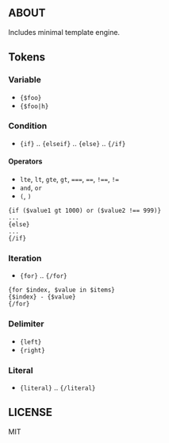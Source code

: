 ## ABOUT

Includes minimal template engine.


## Tokens


### Variable

- `{$foo}`
- `{$foo|h}`

### Condition

- `{if}` .. `{elseif}` .. `{else}` .. `{/if}`

#### Operators

- `lte`, `lt`, `gte`, `gt`, `===`, `==`, `!==`, `!=`
- `and`, `or`
- `(`, `)`

```
{if ($value1 gt 1000) or ($value2 !== 999)}
...
{else}
...
{/if}
```

### Iteration

- `{for}` .. `{/for}`

```
{for $index, $value in $items}
{$index} - {$value}
{/for}
```

### Delimiter

- `{left}`
- `{right}`

### Literal

- `{literal}` .. `{/literal}`


## LICENSE

MIT
